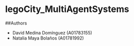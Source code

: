 # legoCity_MultiAgentSystems

##Authors
* David Medina Domínguez (A01783155)
* Natalia Maya Bolaños (A01781992)
